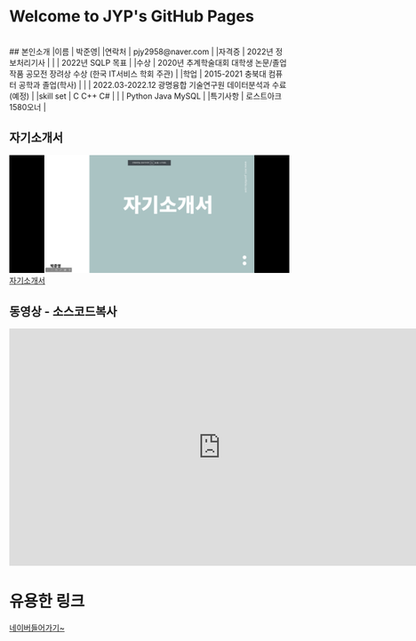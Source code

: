 # Welcome to JYP's GitHub Pages
<br>
## 본인소개
|이름 | 박준영|
|연락처 | pjy2958@naver.com |
|자격증 | 2022년 정보처리기사 |
| | 2022년 SQLP 목표 |
|수상 | 2020년 추계학술대회 대학생 논문/졸업작품 공모전 장려상 수상 (한국 IT서비스 학회 주관) |
|학업 | 2015-2021 충북대 컴퓨터 공학과 졸업(학사) |
| | 2022.03-2022.12 광명융합 기술연구원 데이터분석과 수료(예정) |
|skill set | C C++ C# |
| | Python Java MySQL |
|특기사항 | 로스트아크 1580오너 |

## 자기소개서
<img src = "print.png"/> <br>
[ 자기소개서](/project.pptx) <br>

## 동영상 - 소스코드복사
<iframe width="759" height="427" src="https://www.youtube.com/embed/ocYdmg-3DNs" title="YouTube video player" frameborder="0" allow="accelerometer; autoplay; clipboard-write; encrypted-media; gyroscope; picture-in-picture" allowfullscreen></iframe>

# 유용한 링크
[ 네이버들어가기~](https://www.naver.com/)
